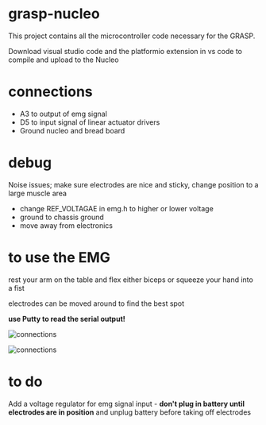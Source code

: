 # grasp-nucleo

This project contains all the microcontroller code necessary for the GRASP.

Download visual studio code and the platformio extension in vs code to compile and upload to the Nucleo

# connections
- A3 to output of emg signal
- D5 to input signal of linear actuator drivers
- Ground nucleo and bread board

# debug
Noise issues; make sure electrodes are nice and sticky, change position to a large muscle area 
- change REF_VOLTAGAE in emg.h to higher or lower voltage
- ground to chassis ground
- move away from electronics

# to use the EMG
rest your arm on the table and flex either biceps or squeeze your hand into a fist

electrodes can be moved around to find the best spot

**use Putty to read the serial output!**


![connections](https://raw.githubusercontent.com/UBCBear/grasp-nucleo/master/setup-photos/IMG_20190901_122850.jpg)

![connections](https://raw.githubusercontent.com/UBCBear/grasp-nucleo/master/setup-photos/InkedIMG_20190901_164441_LI.jpg)

# to do
Add a voltage regulator for emg signal input
    - **don't plug in battery until electrodes are in position** and unplug battery before taking off electrodes